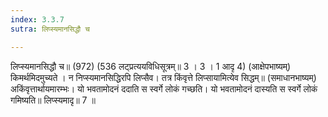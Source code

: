 ```yaml
---
index: 3.3.7
sutra: लिप्स्यमानसिद्धौ च

---
```

लिप्स्यमानसिद्धौ च॥ (972) (536 लट्प्रत्ययविधिसूत्रम्॥ 3 । 3 । 1 आदृ 4) (आक्षेपभाष्यम्) किमर्थमिदमुच्यते । न निप्स्यमानसिद्धिरपि लिप्सैव। तत्र किंवृत्ते लिप्सायामित्येव सिद्धम्॥ (समाधानभाष्यम्) अकिंवृत्तार्थायमारम्भः। यो भवतामोदनं ददाति स स्वर्गे लोकं गच्छति। यो भवतामोदनं दास्यति स स्वर्गे लोकं गमिष्यति॥ लिप्स्यमादृ॥ 7 ॥